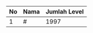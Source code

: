 | No | Nama            | Jumlah Level |
|----|-----------------|--------------|
| 1  | #    |    1997        |
